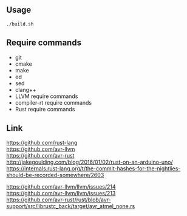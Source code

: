 ## Usage

`./build.sh`

## Require commands

- git
- cmake
- make
- ed
- sed
- clang++
- LLVM require commands
- compiler-rt require commands
- Rust require commands

## Link

https://github.com/rust-lang  
https://github.com/avr-llvm  
https://github.com/avr-rust  
http://jakegoulding.com/blog/2016/01/02/rust-on-an-arduino-uno/  
https://internals.rust-lang.org/t/the-commit-hashes-for-the-nightlies-should-be-recorded-somewhere/2603  

https://github.com/avr-llvm/llvm/issues/214  
https://github.com/avr-llvm/llvm/issues/213  
https://github.com/avr-rust/rust/blob/avr-support/src/librustc_back/target/avr_atmel_none.rs  
